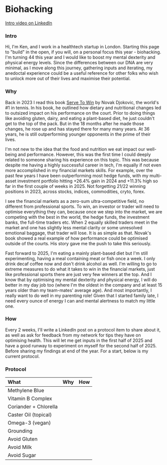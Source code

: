 # Biohacking
[Intro video on LinkedIn](https://www.linkedin.com/posts/kensoh_hi-guys-im-turning-44-soon-and-i-think-activity-7286335586817179649-U2US)

### Intro
Hi, I'm Ken, and I work in a healthtech startup in London. Starting this page to "build" in the open, if you will, on a personal focus this year - biohacking. I'm turning 44 this year and I would like to boost my mental dexterity and physical energy levels. Since the differences between our DNA are very minimal, as I move along this journey, gathering inputs and iterating, my anedoctal experience could be a useful reference for other folks who wish to unlock more out of their lives and maximise their potential.


### Why
Back in 2023 I read this book [Serve To Win](https://www.amazon.co.uk/Serve-Win-Gluten-free-Physical-Excellence/dp/0552170534) by Novak Djokovic, the world's #1 in tennis. In his book, he outlined how dietary and nutritional changes led to outsized impact on his performance on the court. Prior to doing things like avoiding gluten, dairy, and eating a plant-based diet, he just couldn't get to the top of the pack. But in the 18 months after he made those changes, he rose up and has stayed there for many many years. At 36 years, he is still outperforming younger opponents in the prime of their lives.

I'm not new to the idea that the food and nutrition we eat impact our well-being and performance. However, this was the first time I could deeply related to someone sharing his experience on this topic. This was because despite me having a highly successful career in tech, I'm equally if not even more accomplished in my financial markets skills. For example, over the past few years I have been outperforming most hedge funds, with my multi-asset investment portfolio hitting +26.4% gain in 2024 and +11.3% high so far in the first couple of weeks in 2025. Not forgetting 21/22 winning positions in 2023, across stocks, indices, commodities, cryto, forex.

I see the financial markets as a zero-sum ultra-competitive field, no different from professional sports. To win, an investor or trader will need to optimise everything they can, because once we step into the market, we are competing with the best in the world, the hedge funds, the investment banks, the full-time traders etc. When 2 equally skilled traders meet in the market and one has slightly less mental clarity or some unresolved emotional baggage, that trader will lose. It is as simple as that. Novak's book showed a real example of how performance could be optimised outside of the courts. His story gave me the push to take this seriously.

Fast forward to 2025, I'm eating a mainly plant-based diet but I'm still experimenting, having a meal containing meat or fish once a week. I only drink decaf coffee now and don't drink alcohol as well. I'm willing to go to extreme measures to do what it takes to win in the financial markets, just like professional sports there are just very few winners at the top. And I know that by optimising my mental dexterity and physical energy, I will do better in my day job too (where I'm the oldest in the company and at least 15 years older than my team-mates' average age). And most importantly, I really want to do well in my parenting role! Given that I started family late, I need every ounce of energy I can and mental alertness to match my little one.

### How
Every 2 weeks, I'll write a LinkedIn post on a protocol item to share about it, as well as ask for feedback from my network for tips they have on optimising health. This will let me get inputs in the first half of 2025 and have a good runway to experiment on myself for the second half of 2025. Before sharing my findings at end of the year. For a start, below is my current protocol.

### Protocol
What|Why|How
:--|:---|:--
Methylene Blue||
Vitamin B Complex||
Coriander + Chlorella||
Caster Oil (topical)||
Omega-3 (vegan)||
Grounding||
Avoid Gluten||
Avoid Milk||
Avoid Sugar||
